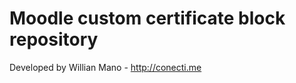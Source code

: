 Moodle custom certificate block repository
===============================

Developed by Willian Mano - http://conecti.me
